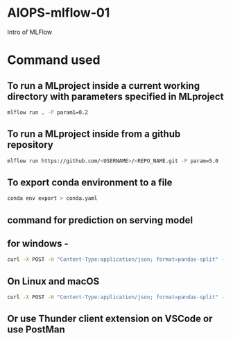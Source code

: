 # AIOPS-mlflow-01
Intro of MLFlow

# Command used

## To run a MLproject inside a current working directory with parameters specified in MLproject
```bash
mlflow run . -P param1=0.2 
```

## To run a MLproject inside from a github repository
```bash
mlflow run https://github.com/<USERNAME>/<REPO_NAME.git -P param=5.0
```

## To export conda environment to a file
```bash
conda env export > conda.yaml
```

## command for prediction on serving model
## for windows -
```bash
curl -X POST -H "Content-Type:application/json; format=pandas-split" --data "{\"columns\":[\"alcohol\", \"chlorides\", \"citric acid\", \"density\", \"fixed acidity\", \"free sulfur dioxide\", \"pH\", \"residual sugar\", \"sulphates\", \"total sulfur dioxide\", \"volatile acidity\"],\"data\":[[12.8, 0.029, 0.48, 0.98, 6.2, 29, 3.33, 1.2, 0.39, 75, 0.66]]}" http://127.0.0.1:1234/invocations
```

## On Linux and macOS
```bash
curl -X POST -H "Content-Type:application/json; format=pandas-split" --data '{"columns":["alcohol", "chlorides", "citric acid", "density", "fixed acidity", "free sulfur dioxide", "pH", "residual sugar", "sulphates", "total sulfur dioxide", "volatile acidity"],"data":[[12.8, 0.029, 0.48, 0.98, 6.2, 29, 3.33, 1.2, 0.39, 75, 0.66]]}' http://127.0.0.1:1234/invocations
```

## Or use Thunder client extension on VSCode or use PostMan